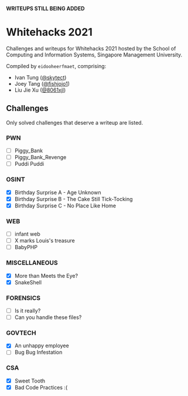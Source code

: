**WRITEUPS STILL BEING ADDED**

# Whitehacks 2021

Challenges and writeups for Whitehacks 2021 hosted by the School of Computing and Information Systems, Singapore Management University.

Compiled by `eidooheerfmaet`, comprising:
- Ivan Tung ([@skytect](https://github.com/skytect))
- Joey Tang ([@fishjojo1](https://github.com/fishjojo1))
- Liu Jie Xu ([@8061xjl](https://github.com/8061xjl))

## Challenges

Only solved challenges that deserve a writeup are listed.

### PWN
- [ ] Piggy_Bank
- [ ] Piggy_Bank_Revenge
- [ ] Puddi Puddi

### OSINT
- [X] Birthday Surprise A - Age Unknown
- [X] Birthday Surprise B - The Cake Still Tick-Tocking
- [X] Birthday Surprise C - No Place Like Home

### WEB
- [ ] infant web
- [ ] X marks Louis's treasure
- [ ] BabyPHP

### MISCELLANEOUS
- [X] More than Meets the Eye?
- [X] SnakeShell

### FORENSICS
- [ ] Is it really?
- [ ] Can you handle these files?

### GOVTECH
- [X] An unhappy employee
- [ ] Bug Bug Infestation

### CSA
- [X] Sweet Tooth
- [X] Bad Code Practices :(
